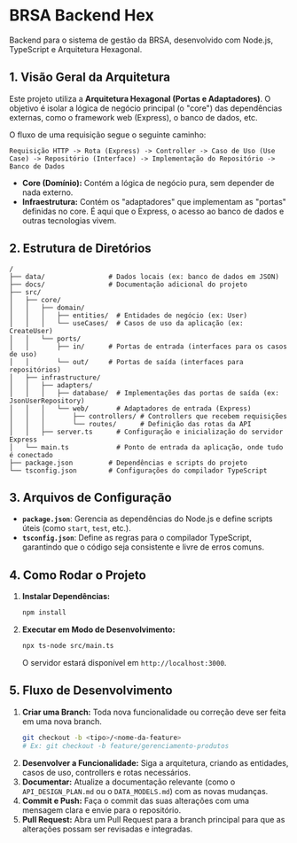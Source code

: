 # BRSA Backend Hex

Backend para o sistema de gestão da BRSA, desenvolvido com Node.js, TypeScript e Arquitetura Hexagonal.

## 1. Visão Geral da Arquitetura

Este projeto utiliza a **Arquitetura Hexagonal (Portas e Adaptadores)**. O objetivo é isolar a lógica de negócio principal (o "core") das dependências externas, como o framework web (Express), o banco de dados, etc.

O fluxo de uma requisição segue o seguinte caminho:

`Requisição HTTP -> Rota (Express) -> Controller -> Caso de Uso (Use Case) -> Repositório (Interface) -> Implementação do Repositório -> Banco de Dados`

- **Core (Domínio):** Contém a lógica de negócio pura, sem depender de nada externo.
- **Infraestrutura:** Contém os "adaptadores" que implementam as "portas" definidas no core. É aqui que o Express, o acesso ao banco de dados e outras tecnologias vivem.

## 2. Estrutura de Diretórios

```
/
├── data/                # Dados locais (ex: banco de dados em JSON)
├── docs/                # Documentação adicional do projeto
├── src/
│   ├── core/
│   │   ├── domain/
│   │   │   ├── entities/  # Entidades de negócio (ex: User)
│   │   │   └── useCases/  # Casos de uso da aplicação (ex: CreateUser)
│   │   └── ports/
│   │       ├── in/      # Portas de entrada (interfaces para os casos de uso)
│   │       └── out/     # Portas de saída (interfaces para repositórios)
│   ├── infrastructure/
│   │   ├── adapters/
│   │   │   ├── database/  # Implementações das portas de saída (ex: JsonUserRepository)
│   │   │   └── web/       # Adaptadores de entrada (Express)
│   │   │       ├── controllers/ # Controllers que recebem requisições
│   │   │       └── routes/      # Definição das rotas da API
│   │   ├── server.ts      # Configuração e inicialização do servidor Express
│   └── main.ts            # Ponto de entrada da aplicação, onde tudo é conectado
├── package.json         # Dependências e scripts do projeto
└── tsconfig.json        # Configurações do compilador TypeScript
```

## 3. Arquivos de Configuração

- **`package.json`**: Gerencia as dependências do Node.js e define scripts úteis (como `start`, `test`, etc.).
- **`tsconfig.json`**: Define as regras para o compilador TypeScript, garantindo que o código seja consistente e livre de erros comuns.

## 4. Como Rodar o Projeto

1.  **Instalar Dependências:**
    ```bash
    npm install
    ```
2.  **Executar em Modo de Desenvolvimento:**
    ```bash
    npx ts-node src/main.ts
    ```
    O servidor estará disponível em `http://localhost:3000`.

## 5. Fluxo de Desenvolvimento

1.  **Criar uma Branch:** Toda nova funcionalidade ou correção deve ser feita em uma nova branch.
    ```bash
    git checkout -b <tipo>/<nome-da-feature>
    # Ex: git checkout -b feature/gerenciamento-produtos
    ```
2.  **Desenvolver a Funcionalidade:** Siga a arquitetura, criando as entidades, casos de uso, controllers e rotas necessários.
3.  **Documentar:** Atualize a documentação relevante (como o `API_DESIGN_PLAN.md` ou o `DATA_MODELS.md`) com as novas mudanças.
4.  **Commit e Push:** Faça o commit das suas alterações com uma mensagem clara e envie para o repositório.
5.  **Pull Request:** Abra um Pull Request para a branch principal para que as alterações possam ser revisadas e integradas.
